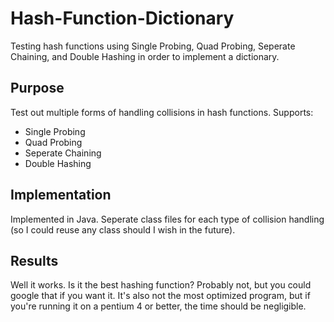 # Hash-Function-Dictionary
Testing hash functions using Single Probing, Quad Probing, Seperate Chaining, and Double Hashing in order to implement a dictionary.

## Purpose
Test out multiple forms of handling collisions in hash functions. Supports:
- Single Probing
- Quad Probing
- Seperate Chaining
- Double Hashing

## Implementation
Implemented in Java. Seperate class files for each type of collision handling (so I could reuse any class should I wish in the future).

## Results
Well it works. Is it the best hashing function? Probably not, but you could google that if you want it. It's also not the most optimized program, but if you're running it on a pentium 4 or better, the time should be negligible. 
